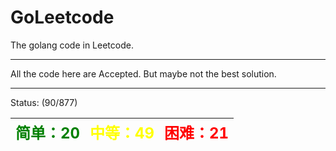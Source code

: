 # GoLeetcode
The golang code in Leetcode.

-----

All the code here are Accepted. But maybe not the best solution.

-----
Status: (90/877)

| <font color=green size=5>简单：20</font> | <font color=yellow size=5>中等：49</font> | <font color=red size=5>困难：21</font> |
| ----------------------------------------|------------------------------------------|---------------------------------------|
